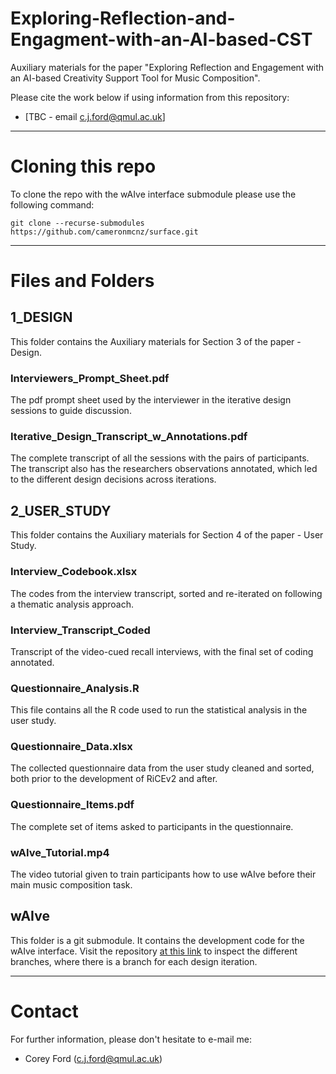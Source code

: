 # Exploring-Reflection-and-Engagment-with-an-AI-based-CST
Auxiliary materials for the paper "Exploring Reflection and Engagement with an AI-based Creativity Support Tool for Music Composition".

Please cite the work below if using information from this repository:
* [TBC - email c.j.ford@qmul.ac.uk]

---

# Cloning this repo
To clone the repo with the wAIve interface submodule please use the following command:

```console
git clone --recurse-submodules https://github.com/cameronmcnz/surface.git 
```

---

# Files and Folders

## 1_DESIGN
This folder contains the Auxiliary materials for Section 3 of the paper - Design.

### Interviewers_Prompt_Sheet.pdf
The pdf prompt sheet used by the interviewer in the iterative design sessions to guide discussion. 

### Iterative_Design_Transcript_w_Annotations.pdf
The complete transcript of all the sessions with the pairs of participants. The transcript also has the researchers observations annotated, which led to the different design decisions across iterations.  

## 2_USER_STUDY 
This folder contains the Auxiliary materials for Section 4 of the paper - User Study.

### Interview_Codebook.xlsx
The codes from the interview transcript, sorted and re-iterated on following a thematic analysis approach.

### Interview_Transcript_Coded
Transcript of the video-cued recall interviews, with the final set of coding annotated.

### Questionnaire_Analysis.R
This file contains all the R code used to run the statistical analysis in the user study.

### Questionnaire_Data.xlsx
The collected questionnaire data from the user study cleaned and sorted, both prior to the development of RiCEv2 and after.

### Questionnaire_Items.pdf
The complete set of items asked to participants in the questionnaire.

### wAIve_Tutorial.mp4
The video tutorial given to train participants how to use wAIve before their main music composition task.

## wAIve
This folder is a git submodule. It contains the development code for the wAIve interface. Visit the repository [at this link](https://github.com/thecoreyford/wAIve) to inspect the different branches, where there is a branch for each design iteration.

---

# Contact

For further information, please don't hesitate to e-mail me:
* Corey Ford (c.j.ford@qmul.ac.uk)
